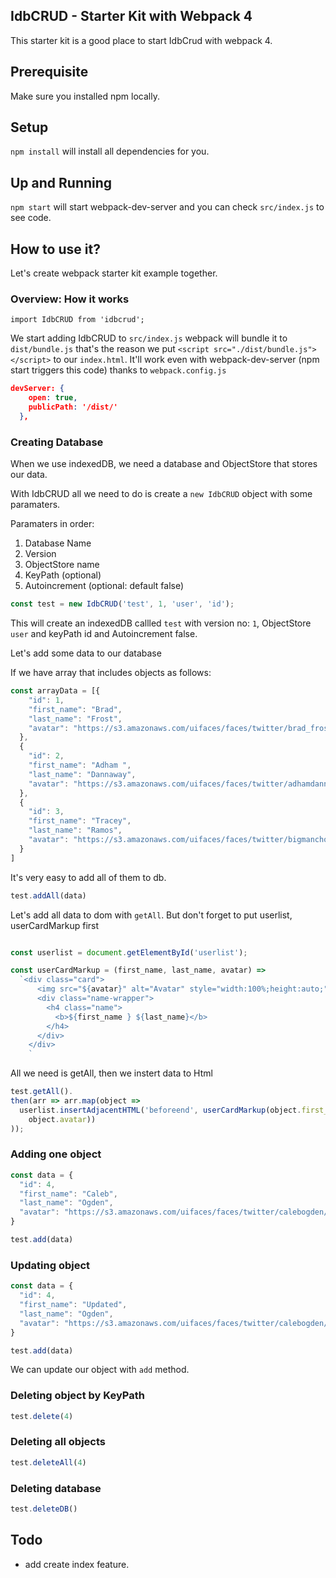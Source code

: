 ## IdbCRUD - Starter Kit with Webpack 4

This starter kit is a good place to start IdbCrud with webpack 4. 

## Prerequisite

Make sure you installed npm locally.

## Setup

`npm install` will install all dependencies for you. 

## Up and Running

`npm start` will start webpack-dev-server and you can check `src/index.js` to see code. 


## How to use it?

Let's create webpack starter kit example together. 

### Overview: How it works

```
import IdbCRUD from 'idbcrud';
```
We start adding IdbCRUD to `src/index.js` webpack will bundle it to `dist/bundle.js` that's the reason we put  `<script src="./dist/bundle.js"></script>`
to our `index.html`. It'll work even with webpack-dev-server (npm start triggers this code) thanks to `webpack.config.js`

```json
devServer: {
    open: true,
    publicPath: '/dist/'
  },
```

### Creating Database

When we use indexedDB, we need a database and ObjectStore that stores our data.

With IdbCRUD all we need to do is create a `new IdbCRUD` object with some paramaters. 

Paramaters in order: 

1. Database Name 
2. Version
3. ObjectStore name
4. KeyPath (optional)
5. Autoincrement (optional: default false)


```js
const test = new IdbCRUD('test', 1, 'user', 'id');
```

This will create an indexedDB callled `test` with version no: `1`, ObjectStore `user` and keyPath id and Autoincrement false.

Let's add some data to our database


If we have array that includes objects as follows:

```js
const arrayData = [{
    "id": 1,
    "first_name": "Brad",
    "last_name": "Frost",
    "avatar": "https://s3.amazonaws.com/uifaces/faces/twitter/brad_frost/128.jpg"
  },
  {
    "id": 2,
    "first_name": "Adham ",
    "last_name": "Dannaway",
    "avatar": "https://s3.amazonaws.com/uifaces/faces/twitter/adhamdannaway/128.jpg"
  },
  {
    "id": 3,
    "first_name": "Tracey",
    "last_name": "Ramos",
    "avatar": "https://s3.amazonaws.com/uifaces/faces/twitter/bigmancho/128.jpg"
  }
]

```

It's very easy to add all of them to db.

```js
test.addAll(data)
```

Let's add all data to dom with `getAll`. But don't forget to put userlist, userCardMarkup first

```js

const userlist = document.getElementById('userlist');

const userCardMarkup = (first_name, last_name, avatar) =>
  `<div class="card">
      <img src="${avatar}" alt="Avatar" style="width:100%;height:auto;">
      <div class="name-wrapper">
        <h4 class="name">
          <b>${first_name } ${last_name}</b>
        </h4>
      </div>
    </div>
    `

```

All we need is getAll, then we instert data to Html

```js
test.getAll().
then(arr => arr.map(object =>
  userlist.insertAdjacentHTML('beforeend', userCardMarkup(object.first_name, object.last_name,
    object.avatar))
));
```

### Adding one object

```js
const data = {
  "id": 4,
  "first_name": "Caleb",
  "last_name": "Ogden",
  "avatar": "https://s3.amazonaws.com/uifaces/faces/twitter/calebogden/128.jpg"
}
```
```js
test.add(data)
```

### Updating object

```js
const data = {
  "id": 4,
  "first_name": "Updated",
  "last_name": "Ogden",
  "avatar": "https://s3.amazonaws.com/uifaces/faces/twitter/calebogden/128.jpg"
}
```

```js
test.add(data)
```

We can update our object with `add` method.

### Deleting object by KeyPath
```js
test.delete(4)
```

### Deleting all objects 

```js
test.deleteAll(4)
```
### Deleting database

```js
test.deleteDB()
```

## Todo

- add create index feature.